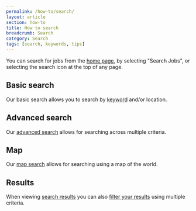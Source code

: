 ```yaml
---
permalink: /how-to/search/
layout: article
section: how-to
title: How to search
breadcrumb: Search
category: Search
tags: [search, keywords, tips]
---
```


You can search for jobs from the [home page](https://www.usajobs.gov/), by selecting "Search Jobs", or selecting the search icon at the top of any page.

## Basic search

Our basic search allows you to search by [keyword](basic/keyword/) and/or location.

## Advanced search

Our [advanced search](advanced/) allows for searching across multiple criteria.

## Map

Our [map search](map/) allows for searching using a map of the world.

## Results

When viewing [search results](results/) you can also [filter your results](filters/) using multiple criteria.

